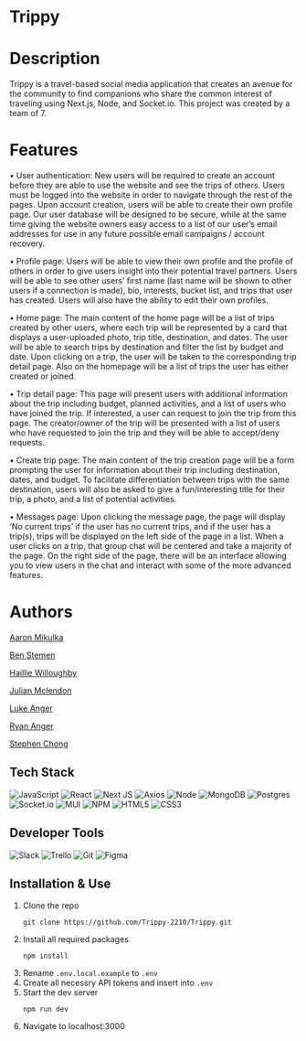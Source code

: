 # Trippy

# Description

Trippy is a travel-based social media application that creates an avenue for the community to find companions who share the common interest of traveling using Next.js, Node, and Socket.io. This project was created by a team of 7.

# Features
• User authentication: New users will be required to create an account before they are able to use the website and see the trips of others. Users must be logged into the website in order to navigate through the rest of the pages. Upon account creation, users will be able to create their own profile page. Our user database will be designed to be secure, while at the same time giving the website owners easy access to a list of our user’s email addresses for use in any future possible email campaigns / account recovery.

• Profile page: Users will be able to view their own profile and the profile of others in order to give users insight into their potential travel partners. Users will be able to see other users’ first name (last name will be shown to other users if a connection is made), bio, interests, bucket list, and trips that user has created. Users will also have the ability to edit their own profiles.

• Home page: The main content of the home page will be a list of trips created by other users, where each trip will be represented by a card that displays a user-uploaded photo, trip title, destination, and dates. The user will be able to search trips by destination and filter the list by budget and date. Upon clicking on a trip, the user will be taken  to the corresponding trip detail page. Also on the homepage will be a list of trips the user has either created or joined. 

• Trip detail page: This page will present users with additional information about the trip including budget, planned activities, and a list of users who have joined the trip. If interested, a user can request to join the trip from this page. The creator/owner of the trip will be presented with a list of users who have requested to join the trip and they will be able to accept/deny requests. 

• Create trip page: The main content of the trip creation page will be a form prompting the user for information about their trip including destination, dates, and budget. To facilitate differentiation between trips with the same destination, users will also be asked to give a fun/interesting title for their trip, a photo, and a list of potential activities.

• Messages page: Upon clicking the message page, the page will display ‘No current trips’ if the user has no current trips, and if the user has a trip(s), trips will be displayed on the left side of the page in a list. When a user clicks on a trip, that group chat will be centered and take a majority of the page. On the right side of the page, there will be an interface allowing you to view users in the chat and interact with some of the more advanced features.

# Authors
[Aaron Mikulka](https://github.com/amikulka)

[Ben Stemen](https://github.com/bdstemen)

[Haillie Willoughby](https://github.com/letmeeatbrioche)

[Julian Mclendon](https://github.com/jkmclendon)

[Luke Anger](https://github.com/LukeAnger)

[Ryan Anger](https://github.com/ryananger)

[Stephen Chong](https://github.com/chongstephen)


## Tech Stack
![JavaScript](https://img.shields.io/badge/JavaScript-F7DF1E?style=for-the-badge&logo=javascript&logoColor=black)
![React](https://img.shields.io/badge/-React-61DAFB?logo=react&logoColor=white&style=for-the-badge)
![Next JS](https://img.shields.io/badge/Next-black?style=for-the-badge&logo=next.js&logoColor=white)
![Axios](https://img.shields.io/badge/-Axios-671ddf?logo=axios&logoColor=black&style=for-the-badge)
![Node](https://img.shields.io/badge/-Node-9ACD32?logo=node.js&logoColor=white&style=for-the-badge)
![MongoDB](https://img.shields.io/badge/MongoDB-%234ea94b.svg?style=for-the-badge&logo=mongodb&logoColor=white)
![Postgres](https://img.shields.io/badge/postgres-%23316192.svg?style=for-the-badge&logo=postgresql&logoColor=white)
![Socket.io](https://img.shields.io/badge/Socket.io-black?style=for-the-badge&logo=socket.io&badgeColor=010101)
![MUI](https://img.shields.io/badge/MUI-%230081CB.svg?style=for-the-badge&logo=mui&logoColor=white)
![NPM](https://img.shields.io/badge/NPM-%23000000.svg?style=for-the-badge&logo=npm&logoColor=white)
![HTML5](https://img.shields.io/badge/html5-%23E34F26.svg?style=for-the-badge&logo=html5&logoColor=white)
![CSS3](https://img.shields.io/badge/css3-%231572B6.svg?style=for-the-badge&logo=css3&logoColor=white)


## Developer Tools
![Slack](https://img.shields.io/badge/Slack-4A154B?style=for-the-badge&logo=slack&logoColor=white)
![Trello](https://img.shields.io/badge/Trello-%23026AA7.svg?style=for-the-badge&logo=Trello&logoColor=white)
![Git](https://img.shields.io/badge/git-%23F05033.svg?style=for-the-badge&logo=git&logoColor=white)
![Figma](https://img.shields.io/badge/figma-%23F24E1E.svg?style=for-the-badge&logo=figma&logoColor=white)



## Installation & Use
1. Clone the repo
    ```
    git clone https://github.com/Trippy-2210/Trippy.git
    ```
2. Install all required packages
    ```
    npm install
    ```
3. Rename `.env.local.example` to `.env`
4. Create all necessry API tokens and insert into `.env`
5. Start the dev server
   ```
   npm run dev
   ```
6. Navigate to localhost:3000
